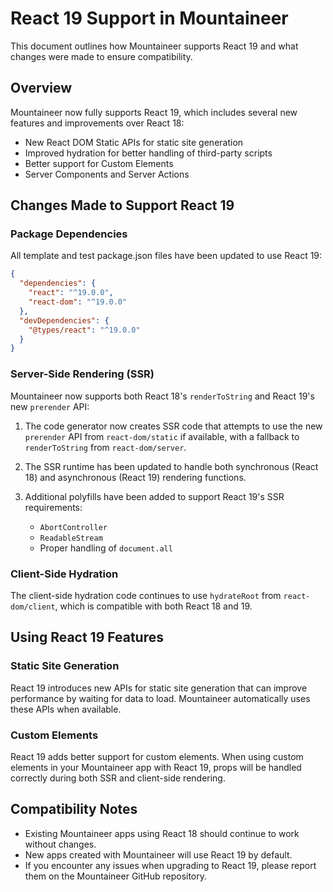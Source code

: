 # React 19 Support in Mountaineer

This document outlines how Mountaineer supports React 19 and what changes were made to ensure compatibility.

## Overview

Mountaineer now fully supports React 19, which includes several new features and improvements over React 18:

- New React DOM Static APIs for static site generation
- Improved hydration for better handling of third-party scripts
- Better support for Custom Elements
- Server Components and Server Actions

## Changes Made to Support React 19

### Package Dependencies

All template and test package.json files have been updated to use React 19:

```json
{
  "dependencies": {
    "react": "^19.0.0",
    "react-dom": "^19.0.0"
  },
  "devDependencies": {
    "@types/react": "^19.0.0"
  }
}
```

### Server-Side Rendering (SSR)

Mountaineer now supports both React 18's `renderToString` and React 19's new `prerender` API:

1. The code generator now creates SSR code that attempts to use the new `prerender` API from `react-dom/static` if available, with a fallback to `renderToString` from `react-dom/server`.

2. The SSR runtime has been updated to handle both synchronous (React 18) and asynchronous (React 19) rendering functions.

3. Additional polyfills have been added to support React 19's SSR requirements:
   - `AbortController`
   - `ReadableStream`
   - Proper handling of `document.all`

### Client-Side Hydration

The client-side hydration code continues to use `hydrateRoot` from `react-dom/client`, which is compatible with both React 18 and 19.

## Using React 19 Features

### Static Site Generation

React 19 introduces new APIs for static site generation that can improve performance by waiting for data to load. Mountaineer automatically uses these APIs when available.

### Custom Elements

React 19 adds better support for custom elements. When using custom elements in your Mountaineer app with React 19, props will be handled correctly during both SSR and client-side rendering.

## Compatibility Notes

- Existing Mountaineer apps using React 18 should continue to work without changes.
- New apps created with Mountaineer will use React 19 by default.
- If you encounter any issues when upgrading to React 19, please report them on the Mountaineer GitHub repository. 